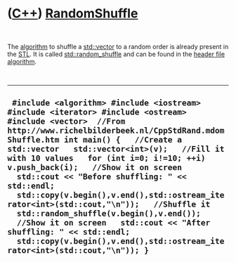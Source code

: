 
 

 

 

 

 

([C++](Cpp.md)) [RandomShuffle](CppStdRandom_shuffle.md)
======================================================

 

The [algorithm](CppAlgorithm.md) to shuffle a
[std::vector](CppStdVector.md) to a random order is already present in the
[STL](CppStl.md). It is called
[std::random\_shuffle](CppStdRand.mdom_shuffle.md) and can be found in the
[header file](CppHeaderFile.md) [algorithm](CppAlgorithmH.md).

 

  ----------------------------------------------------------------------------------------------------------------------------------------------------------------------------------------------------------------------------------------------------------------------------------------------------------------------------------------------------------------------------------------------------------------------------------------------------------------------------------------------------------------------------------------------------------------------------------------------------------------------------------------------------------------------
  ` #include <algorithm> #include <iostream> #include <iterator> #include <ostream> #include <vector>  //From http://www.richelbilderbeek.nl/CppStdRand.mdomShuffle.htm int main() {   //Create a std::vector   std::vector<int>(v);   //Fill it with 10 values   for (int i=0; i!=10; ++i) v.push_back(i);   //Show it on screen   std::cout << "Before shuffling: " << std::endl;   std::copy(v.begin(),v.end(),std::ostream_iterator<int>(std::cout,"\n"));   //Shuffle it   std::random_shuffle(v.begin(),v.end());   //Show it on screen   std::cout << "After shuffling: " << std::endl;   std::copy(v.begin(),v.end(),std::ostream_iterator<int>(std::cout,"\n")); }`
  ----------------------------------------------------------------------------------------------------------------------------------------------------------------------------------------------------------------------------------------------------------------------------------------------------------------------------------------------------------------------------------------------------------------------------------------------------------------------------------------------------------------------------------------------------------------------------------------------------------------------------------------------------------------------

 

 

 

 

 

 

